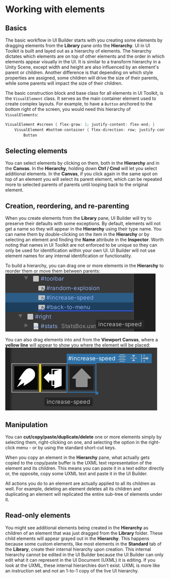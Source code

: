 # Working with elements

## Basics

The basic workflow in UI Builder starts with you creating some elements by dragging elements from the **Library** pane onto the **Hierarchy**. UI in UI Toolkit is built and layed out as a hierarchy of elements. The hierarchy dictates which elements are on top of other elements and the order in which elements appear visually in the UI. It is similar to a transform hierarchy in a Unity Scene, except width and height are also influenced by an element's parent or children. Another difference is that depending on which style properties are assigned, some children will drive the size of their parents, while some parents will impact the size of their children.

The basic construction block and base class for all elements in UI Toolkit, is the `VisualElement` class. It serves as the main container element used to create complex layouts. For example, to have a `Button` anchored to the bottom right of the screen, you would need this hierarchy of `VisualElements`:
```C
VisualElement #screen { flex-grow: 1; justify-content: flex-end; }
    VisualElement #bottom-container { flex-direction: row; justify-content: flex-end; }
        Button
```

## Selecting elements

You can select elements by clicking on them, both in the **Hierarchy** and in the **Canvas**. In the **Hierarchy**, holding down **Ctrl / Cmd** will let you select additional elements. In the **Canvas**, if you click again in the same spot on top of an element you will select its parent element, which can be repeated more to selected parents of parents until looping back to the original element.

## Creation, reordering, and re-parenting

When you create elements from the **Library** pane, UI Builder will try to preserve their defaults with some exceptions. By default, elements will not get a name so they will appear in the **Hierarchy** using their type name. You can name them by double-clicking on the item in the **Hierarchy** or by selecting an element and finding the **Name** attribute in the **Inspector**. Worth noting that names in UI Toolkit are not enforced to be unique so they can only be used for identification within your own UI. UI Builder will not use element names for any internal identification or functionality.

To build a hierarchy, you can drag one or more elements in the **Hierarchy** to reorder them or move them between parents:<br>
![ReorderInHierarchy](images/ReorderInHierarchy.png)

You can also drag elements into and from the **Viewport** **Canvas**, where a **yellow line** will appear to show you where the element will be placed:<br>
![ReorderInCanvas](images/ReorderInCanvas.png)

## Manipulation

You can **cut/copy/paste/duplicate/delete** one or more elements simply by selecting them, right-clicking on one, and selecting the option in the right-click menu - or by using the standard short-cut keys.

When you copy an element in the **Hierarchy** pane, what actually gets copied to the copy/paste buffer is the UXML text representation of the element and its children. This means you can paste it in a text editor directly or, the opposite, copy some UXML text and paste it in the UI Builder.

All actions you do to an element are actually applied to all its children as well. For example, deleting an element deletes all its children and duplicating an element will replicated the entire sub-tree of elements under it.

## Read-only elements

You might see additional elements being created in the **Hierarchy** as children of an element that was just dragged from the **Library** folder. These child elements will appear grayed out in the **Hierarchy**. This happens because some custom elements, like most elements in the **Standard** tab of the **Library**, create their internal hierarchy upon creation. This internal hierarchy cannot be edited in the UI Builder because the UI Builder can only edit what it can represent in the UI Document (UXML) it is editing. If you look at the UXML, these internal hierarchies don't exist. UXML is more like an instruction set and not an 1-to-1 copy of the live UI hierarchy.